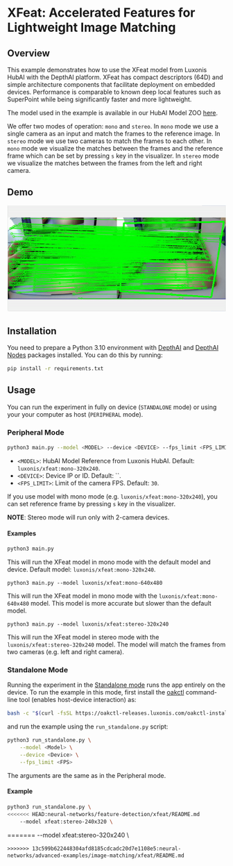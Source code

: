# XFeat: Accelerated Features for Lightweight Image Matching

## Overview

This example demonstrates how to use the XFeat model from Luxonis HubAI with the DepthAI platform. XFeat has compact descriptors (64D) and simple architecture components that facilitate deployment on embedded devices. Performance is comparable to known deep local features such as SuperPoint while being significantly faster and more lightweight.

The model used in the example is available in our HubAI Model ZOO [here](https://hub.luxonis.com/ai/models/6c2790a1-bf68-4e89-a4b3-5c9ae68183b5?view=page).

We offer two modes of operation: `mono` and `stereo`. In `mono` mode we use a single camera as an input and match the frames to the reference image. In `stereo` mode we use two cameras to match the frames to each other.
In `mono` mode we visualize the matches between the frames and the reference frame which can be set by pressing `s` key in the visualizer. In `stereo` mode we visualize the matches between the frames from the left and right camera.

## Demo

![XFeat Mono Demo on OAK](media/xfeat_demo.gif)

## Installation

You need to prepare a Python 3.10 environment with [DepthAI](https://pypi.org/project/depthai/) and [DepthAI Nodes](https://pypi.org/project/depthai-nodes/) packages installed. You can do this by running:

```bash
pip install -r requirements.txt
```

## Usage

You can run the experiment in fully on device (`STANDALONE` mode) or using your your computer as host (`PERIPHERAL` mode).

### Peripheral Mode

```bash
python3 main.py --model <MODEL> --device <DEVICE> --fps_limit <FPS_LIMIT>
```

- `<MODEL>`: HubAI Model Reference from Luxonis HubAI. Default: `luxonis/xfeat:mono-320x240`.
- `<DEVICE>`: Device IP or ID. Default: \`\`.
- `<FPS_LIMIT>`: Limit of the camera FPS. Default: `30`.

If you use model with mono mode (e.g. `luxonis/xfeat:mono-320x240`), you can set reference frame by pressing `s` key in the visualizer.

**NOTE**: Stereo mode will run only with 2-camera devices.

#### Examples

```bash
python3 main.py
```

This will run the XFeat model in mono mode with the default model and device. Default model: `luxonis/xfeat:mono-320x240`.

```
python3 main.py --model luxonis/xfeat:mono-640x480
```

This will run the XFeat model in mono mode with the `luxonis/xfeat:mono-640x480` model. This model is more accurate but slower than the default model.

```
python3 main.py --model luxonis/xfeat:stereo-320x240
```

This will run the XFeat model in stereo mode with the `luxonis/xfeat:stereo-320x240` model. The model will match the frames from two cameras (e.g. left and right camera).

### Standalone Mode

Running the experiment in the [Standalone mode](https://rvc4.docs.luxonis.com/software/depthai/standalone/) runs the app entirely on the device.
To run the example in this mode, first install the [oakctl](https://rvc4.docs.luxonis.com/software/tools/oakctl/) command-line tool (enables host-device interaction) as:

```bash
bash -c "$(curl -fsSL https://oakctl-releases.luxonis.com/oakctl-installer.sh)"
```

and run the example using the `run_standalone.py` script:

```bash
python3 run_standalone.py \
    --model <Model> \
    --device <Device> \
    --fps_limit <FPS>
```

The arguments are the same as in the Peripheral mode.

#### Example

```bash
python3 run_standalone.py \
<<<<<<< HEAD:neural-networks/feature-detection/xfeat/README.md
    --model xfeat:stereo-240x320 \
```

\=======
--model xfeat:stereo-320x240 \\

```
>>>>>>> 13c599b622448304afd8185cdcadc20d7e1108e5:neural-networks/advanced-examples/image-matching/xfeat/README.md
```
